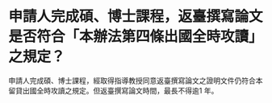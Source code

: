 # 申請人完成碩、博士課程，返臺撰寫論文是否符合「本辦法第四條出國全時攻讀」之規定？

申請人完成碩、博士課程，經取得指導教授同意返臺撰寫論文之證明文件仍符合本留貸出國全時攻讀之規定。但返臺撰寫論文時間，最長不得逾1 年。
